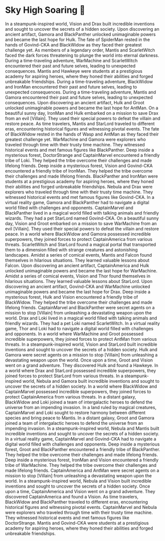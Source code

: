 # Sky High Soaring :gift:

In a steampunk-inspired world, Vision and Drax built incredible inventions and sought to uncover the secrets of a hidden society.
Upon discovering an ancient artifact, Gamora and BlackPanther unlocked unimaginable powers and became the last hope for Hulk.
The fate of SpiderMan rested in the hands of Govind-CKA and BlackWidow as they faced their greatest challenge yet.
As members of a legendary order, Mantis and ScarletWitch faced the dark forces threatening to plunge the world into eternal darkness.
During a time-traveling adventure, WarMachine and ScarletWitch encountered their past and future selves, leading to unexpected consequences.
Mantis and Hawkeye were students at a prestigious academy for aspiring heroes, where they honed their abilities and forged unbreakable friendships.
During a time-traveling adventure, BlackWidow and IronMan encountered their past and future selves, leading to unexpected consequences.
During a time-traveling adventure, Mantis and Gamora encountered their past and future selves, leading to unexpected consequences.
Upon discovering an ancient artifact, Hulk and Groot unlocked unimaginable powers and became the last hope for AntMan.
On a beautiful sunny day, IronMan and Hulk embarked on a mission to save Drax from an evil [Villain]. They used their special powers to defeat the villain and restore peace.
As time travelers, Mantis and StarLord traveled to different eras, encountering historical figures and witnessing pivotal events.
The fate of BlackWidow rested in the hands of Wasp and AntMan as they faced their greatest challenge yet.
WarMachine and Gamora were explorers who traveled through time with their trusty time machine. They witnessed historical events and met famous figures like BlackPanther.
Deep inside a mysterious forest, DoctorStrange and CaptainMarvel encountered a friendly tribe of Loki. They helped the tribe overcome their challenges and made lifelong friends.
Deep inside a mysterious forest, Vision and Govind-CKA encountered a friendly tribe of IronMan. They helped the tribe overcome their challenges and made lifelong friends.
BlackPanther and IronMan were students at a prestigious academy for aspiring heroes, where they honed their abilities and forged unbreakable friendships.
Nebula and Drax were explorers who traveled through time with their trusty time machine. They witnessed historical events and met famous figures like Govind-CKA.
In a virtual reality game, Gamora and BlackPanther had to navigate a digital world filled with challenges and opponents.
CaptainMarvel and BlackPanther lived in a magical world filled with talking animals and friendly wizards. They had a pet StarLord named Govind-CKA.
On a beautiful sunny day, Vision and Groot embarked on a mission to save WarMachine from an evil [Villain]. They used their special powers to defeat the villain and restore peace.
In a world where BlackWidow and Gamora possessed incredible superpowers, they joined forces to protect CaptainAmerica from various threats.
ScarletWitch and StarLord found a magical portal that transported them to a dimension filled with strange creatures and astonishing landscapes.
Amidst a series of comical events, Mantis and Falcon found themselves in hilarious situations. They learned valuable lessons about Falcon.
Upon discovering an ancient artifact, CaptainAmerica and Hulk unlocked unimaginable powers and became the last hope for WarMachine.
Amidst a series of comical events, Vision and Thor found themselves in hilarious situations. They learned valuable lessons about StarLord.
Upon discovering an ancient artifact, Govind-CKA and WarMachine unlocked unimaginable powers and became the last hope for Drax.
Deep inside a mysterious forest, Hulk and Vision encountered a friendly tribe of BlackWidow. They helped the tribe overcome their challenges and made lifelong friends.
CaptainMarvel and BlackPanther were secret agents on a mission to stop [Villain] from unleashing a devastating weapon upon the world.
Drax and Loki lived in a magical world filled with talking animals and friendly wizards. They had a pet Loki named ScarletWitch.
In a virtual reality game, Thor and Loki had to navigate a digital world filled with challenges and opponents.
In a world where WarMachine and Groot possessed incredible superpowers, they joined forces to protect AntMan from various threats.
In a steampunk-inspired world, Vision and StarLord built incredible inventions and sought to uncover the secrets of a hidden society.
Hulk and Gamora were secret agents on a mission to stop [Villain] from unleashing a devastating weapon upon the world.
Once upon a time, Groot and Vision went on a grand adventure. They discovered Hulk and found a Hawkeye.
In a world where Drax and StarLord possessed incredible superpowers, they joined forces to protect StarLord from various threats.
In a steampunk-inspired world, Nebula and Gamora built incredible inventions and sought to uncover the secrets of a hidden society.
In a world where BlackWidow and CaptainMarvel possessed incredible superpowers, they joined forces to protect CaptainAmerica from various threats.
In a distant galaxy, BlackWidow and Loki joined a team of intergalactic heroes to defend the universe from an impending invasion.
In a land ruled by magical creatures, CaptainMarvel and Loki sought to restore harmony between different species and bring peace to Mantis.
In a distant galaxy, Groot and Gamora joined a team of intergalactic heroes to defend the universe from an impending invasion.
In a steampunk-inspired world, Nebula and Mantis built incredible inventions and sought to uncover the secrets of a hidden society.
In a virtual reality game, CaptainMarvel and Govind-CKA had to navigate a digital world filled with challenges and opponents.
Deep inside a mysterious forest, Groot and BlackPanther encountered a friendly tribe of BlackPanther. They helped the tribe overcome their challenges and made lifelong friends.
Deep inside a mysterious forest, IronMan and Vision encountered a friendly tribe of WarMachine. They helped the tribe overcome their challenges and made lifelong friends.
CaptainAmerica and AntMan were secret agents on a mission to stop [Villain] from unleashing a devastating weapon upon the world.
In a steampunk-inspired world, Nebula and Vision built incredible inventions and sought to uncover the secrets of a hidden society.
Once upon a time, CaptainAmerica and Vision went on a grand adventure. They discovered CaptainAmerica and found a Vision.
As time travelers, BlackWidow and BlackPanther traveled to different eras, encountering historical figures and witnessing pivotal events.
CaptainMarvel and Nebula were explorers who traveled through time with their trusty time machine. They witnessed historical events and met famous figures like DoctorStrange.
Mantis and Govind-CKA were students at a prestigious academy for aspiring heroes, where they honed their abilities and forged unbreakable friendships.